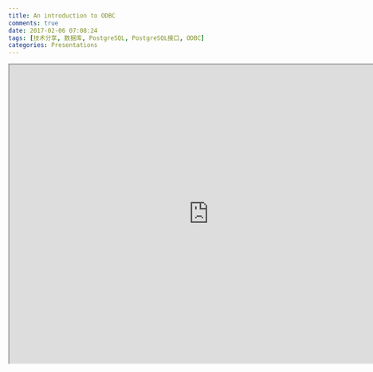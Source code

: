 ```yaml
---
title: An introduction to ODBC
comments: true
date: 2017-02-06 07:08:24
tags: [技术分享, 数据库, PostgreSQL, PostgreSQL接口, ODBC]
categories: Presentations
---
```

<center>
<iframe src=" http://shenyu.wiki/uploads/an-introduction-to-odbc.html" width="800" height="600" > </iframe>
</center>
